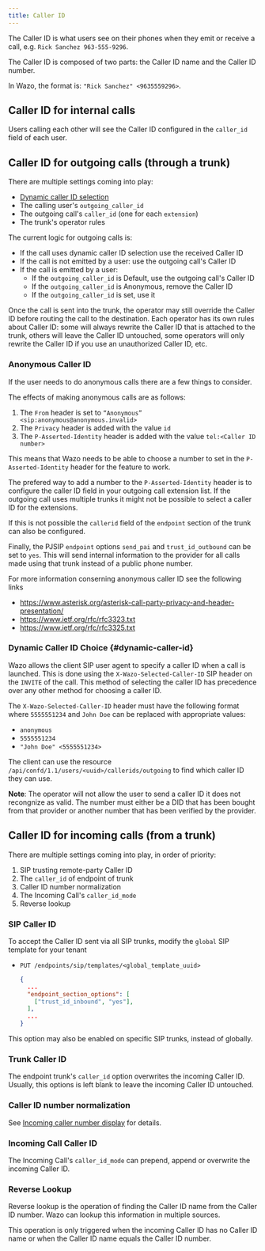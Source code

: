 ```yaml
---
title: Caller ID
---
```


The Caller ID is what users see on their phones when they emit or receive a call, e.g.
`Rick Sanchez 963-555-9296`.

The Caller ID is composed of two parts: the Caller ID name and the Caller ID number.

In Wazo, the format is: `"Rick Sanchez" <9635559296>`.

## Caller ID for internal calls

Users calling each other will see the Caller ID configured in the `caller_id` field of each user.

## Caller ID for outgoing calls (through a trunk)

There are multiple settings coming into play:

- [Dynamic caller ID selection](/uc-doc/administration/callerid#dynamic-caller-id)
- The calling user's `outgoing_caller_id`
- The outgoing call's `caller_id` (one for each `extension`)
- The trunk's operator rules

The current logic for outgoing calls is:

- If the call uses dynamic caller ID selection use the received Caller ID
- If the call is not emitted by a user: use the outgoing call's Caller ID
- If the call is emitted by a user:
  - If the `outgoing_caller_id` is Default, use the outgoing call's Caller ID
  - If the `outgoing_caller_id` is Anonymous, remove the Caller ID
  - If the `outgoing_caller_id` is set, use it

Once the call is sent into the trunk, the operator may still override the Caller ID before routing
the call to the destination. Each operator has its own rules about Caller ID: some will always
rewrite the Caller ID that is attached to the trunk, others will leave the Caller ID untouched, some
operators will only rewrite the Caller ID if you use an unauthorized Caller ID, etc.

### Anonymous Caller ID

If the user needs to do anonymous calls there are a few things to consider.

The effects of making anonymous calls are as follows:

1. The `From` header is set to `“Anonymous” <sip:anonymous@anonymous.invalid>`
2. The `Privacy` header is added with the value `id`
3. The `P-Asserted-Identity` header is added with the value `tel:<Caller ID number>`

This means that Wazo needs to be able to choose a number to set in the `P-Asserted-Identity` header
for the feature to work.

The prefered way to add a number to the `P-Asserted-Identity` header is to configure the caller ID
field in your outgoing call extension list. If the outgoing call uses multiple trunks it might not
be possible to select a caller ID for the extensions.

If this is not possible the `callerid` field of the `endpoint` section of the trunk can also be
configured.

Finally, the PJSIP `endpoint` options `send_pai` and `trust_id_outbound` can be set to `yes`. This
will send internal information to the provider for all calls made using that trunk instead of a
public phone number.

For more information conserning anonymous caller ID see the following links

- https://www.asterisk.org/asterisk-call-party-privacy-and-header-presentation/
- https://www.ietf.org/rfc/rfc3323.txt
- https://www.ietf.org/rfc/rfc3325.txt

### Dynamic Caller ID Choice {#dynamic-caller-id}

Wazo allows the client SIP user agent to specify a caller ID when a call is launched. This is done
using the `X-Wazo-Selected-Caller-ID` SIP header on the `INVITE` of the call. This method of
selecting the caller ID has precedence over any other method for choosing a caller ID.

The `X-Wazo-Selected-Caller-ID` header must have the following format where `5555551234` and
`John Doe` can be replaced with appropriate values:

- `anonymous`
- `5555551234`
- `"John Doe" <5555551234>`

The client can use the resource `/api/confd/1.1/users/<uuid>/callerids/outgoing` to find which
caller ID they can use.

**Note**: The operator will not allow the user to send a caller ID it does not recongnize as valid.
The number must either be a DID that has been bought from that provider or another number that has
been verified by the provider.

## Caller ID for incoming calls (from a trunk)

There are multiple settings coming into play, in order of priority:

1. SIP trusting remote-party Caller ID
2. The `caller_id` of endpoint of trunk
3. Caller ID number normalization
4. The Incoming Call's `caller_id_mode`
5. Reverse lookup

### SIP Caller ID

To accept the Caller ID sent via all SIP trunks, modify the `global` SIP template for your tenant

- `PUT /endpoints/sip/templates/<global_template_uuid>`

  ```json
  {
    ...
    "endpoint_section_options": [
      ["trust_id_inbound", "yes"],
    ],
    ...
  }
  ```

This option may also be enabled on specific SIP trunks, instead of globally.

### Trunk Caller ID

The endpoint trunk's `caller_id` option overwrites the incoming Caller ID. Usually, this options is
left blank to leave the incoming Caller ID untouched.

### Caller ID number normalization

See [Incoming caller number display](/uc-doc/installation/postinstall#callerid-num-normalization)
for details.

### Incoming Call Caller ID

The Incoming Call's `caller_id_mode` can prepend, append or overwrite the incoming Caller ID.

### Reverse Lookup

Reverse lookup is the operation of finding the Caller ID name from the Caller ID number. Wazo can
lookup this information in multiple sources.

This operation is only triggered when the incoming Caller ID has no Caller ID name or when the
Caller ID name equals the Caller ID number.
